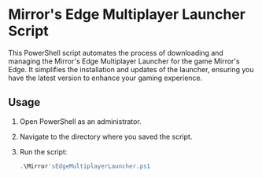 # Mirror's Edge Multiplayer Launcher Script

This PowerShell script automates the process of downloading and managing the Mirror's Edge Multiplayer Launcher for the game Mirror's Edge. It simplifies the installation and updates of the launcher, ensuring you have the latest version to enhance your gaming experience.

## Usage

1. Open PowerShell as an administrator.

2. Navigate to the directory where you saved the script.

3. Run the script:

   ```powershell
   .\Mirror'sEdgeMultiplayerLauncher.ps1
